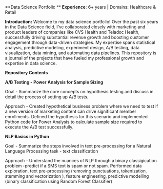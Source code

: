
**Data Science Portfolio **
**Experience:** 6+ years | Domains: Healthcare & Retail

**Introduction:** Welcome to my data science portfolio! 
Over the past six years in the Data Science field, I've collaborated closely with marketing and product leaders of companies like CVS Health and Teladoc Health, successfully driving substantial revenue growth and boosting customer engagement through data-driven strategies. My expertise spans statistical analysis, predictive modeling, experiment design, A/B testing, data visualization, data mining, and automating data pipelines.
This repository is a journal of the projects that have fueled my professional growth and expertise in data science. 


**Repository Contents**

**A/B Testing - Power Analysis for Sample Sizing**

Goal - Summarize the core concepts on hypothesis testing and discuss in detail the process of setting up A/B tests.

Approach - Created hypothetical business problem where we need to test if a new version of marketing content can drive significant member enrollments. Defined the hypothesis for this scenario and implemented Python code for Power Analysis to calculate sample size required to execute the A/B test successfully. 

**NLP Basics in Python**

Goal - Summarize the steps involved in text pre-processing for a Natural Language Processing task - text classification 

Approach - Understand the nuances of NLP through a binary classigication problem -predict if a SMS text is spam or not spam. Performed data exploration, text pre-processing (removing punctuations, tokenization, stemming and vectorization ), feature engineering, predictive modelling (binary classification using Random Forest Classifier) 

